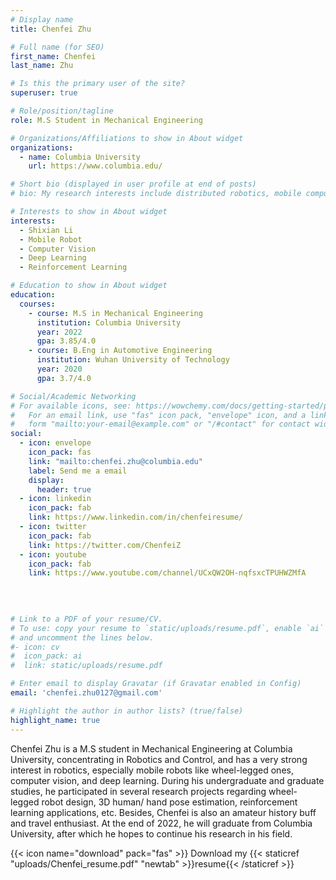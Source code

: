 ```yaml
---
# Display name
title: Chenfei Zhu

# Full name (for SEO)
first_name: Chenfei
last_name: Zhu

# Is this the primary user of the site?
superuser: true

# Role/position/tagline
role: M.S Student in Mechanical Engineering

# Organizations/Affiliations to show in About widget
organizations:
  - name: Columbia University
    url: https://www.columbia.edu/

# Short bio (displayed in user profile at end of posts)
# bio: My research interests include distributed robotics, mobile computing and programmable matter.

# Interests to show in About widget
interests:
  - Shixian Li
  - Mobile Robot
  - Computer Vision
  - Deep Learning
  - Reinforcement Learning

# Education to show in About widget
education:
  courses:
    - course: M.S in Mechanical Engineering
      institution: Columbia University
      year: 2022
      gpa: 3.85/4.0
    - course: B.Eng in Automotive Engineering
      institution: Wuhan University of Technology
      year: 2020
      gpa: 3.7/4.0

# Social/Academic Networking
# For available icons, see: https://wowchemy.com/docs/getting-started/page-builder/#icons
#   For an email link, use "fas" icon pack, "envelope" icon, and a link in the
#   form "mailto:your-email@example.com" or "/#contact" for contact widget.
social:
  - icon: envelope
    icon_pack: fas
    link: "mailto:chenfei.zhu@columbia.edu"
    label: Send me a email
    display: 
      header: true
  - icon: linkedin
    icon_pack: fab
    link: https://www.linkedin.com/in/chenfeiresume/
  - icon: twitter
    icon_pack: fab
    link: https://twitter.com/ChenfeiZ
  - icon: youtube
    icon_pack: fab
    link: https://www.youtube.com/channel/UCxQW2OH-nqfsxcTPUHWZMfA
    
  
  

# Link to a PDF of your resume/CV.
# To use: copy your resume to `static/uploads/resume.pdf`, enable `ai` icons in `params.yaml`,
# and uncomment the lines below.
#- icon: cv
#  icon_pack: ai
#  link: static/uploads/resume.pdf

# Enter email to display Gravatar (if Gravatar enabled in Config)
email: 'chenfei.zhu0127@gmail.com'

# Highlight the author in author lists? (true/false)
highlight_name: true
---
```


Chenfei Zhu is a M.S student in Mechanical Engineering at Columbia University, concentrating in Robotics and Control, and has a very strong interest in robotics, especially mobile robots like wheel-legged ones, computer vision, and deep learning. During his undergraduate and graduate studies, he participated in several research projects regarding wheel-legged robot design, 3D human/ hand pose estimation, reinforcement learning applications, etc. Besides, Chenfei is also an amateur history buff and travel enthusiast. At the end of 2022, he will graduate from Columbia University, after which he hopes to continue his research in his field.

{{< icon name="download" pack="fas" >}} Download my {{< staticref "uploads/Chenfei_resume.pdf" "newtab" >}}resume{{< /staticref >}}
